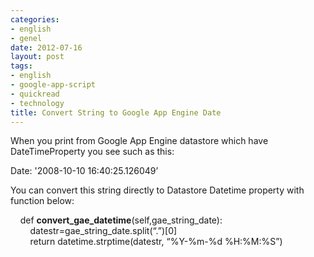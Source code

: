 ```yaml
---
categories:
- english
- genel
date: 2012-07-16
layout: post
tags:
- english
- google-app-script
- quickread
- technology
title: Convert String to Google App Engine Date
---
```


When you print from Google App Engine datastore which have DateTimeProperty you see such as this:  
  
Date: '2008-10-10 16:40:25.126049’  
  
You can convert this string directly to Datastore Datetime property with function below:  
  
  
    def **convert\_gae\_datetime**(self,gae\_string\_date):  
        datestr=gae\_string\_date.split(“.”)\[0\]  
        return datetime.strptime(datestr, “%Y-%m-%d %H:%M:%S”)
